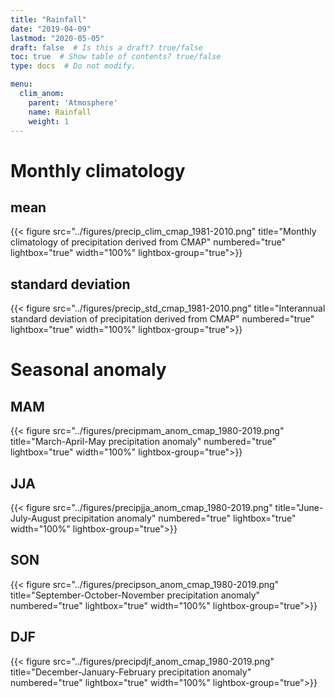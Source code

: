 ```yaml
---
title: "Rainfall"
date: "2019-04-09"
lastmod: "2020-05-05"
draft: false  # Is this a draft? true/false
toc: true  # Show table of contents? true/false
type: docs  # Do not modify.

menu:
  clim_anom:
    parent: 'Atmosphere'
    name: Rainfall
    weight: 1
---
```


<!-- {{% toc %}} -->
# Monthly climatology

## mean

{{< figure src="../figures/precip_clim_cmap_1981-2010.png" title="Monthly climatology of precipitation derived from CMAP" numbered="true" lightbox="true" width="100%"  lightbox-group="true">}}

## standard deviation

{{< figure src="../figures/precip_std_cmap_1981-2010.png" title="Interannual standard deviation of precipitation derived from CMAP" numbered="true" lightbox="true" width="100%"  lightbox-group="true">}}

# Seasonal anomaly

## MAM
{{< figure src="../figures/precipmam_anom_cmap_1980-2019.png" title="March-April-May precipitation anomaly" numbered="true" lightbox="true" width="100%"  lightbox-group="true">}}

## JJA
{{< figure src="../figures/precipjja_anom_cmap_1980-2019.png" title="June-July-August precipitation anomaly" numbered="true" lightbox="true" width="100%"  lightbox-group="true">}}

## SON
{{< figure src="../figures/precipson_anom_cmap_1980-2019.png" title="September-October-November precipitation anomaly" numbered="true" lightbox="true" width="100%"  lightbox-group="true">}}

## DJF
{{< figure src="../figures/precipdjf_anom_cmap_1980-2019.png" title="December-January-February precipitation anomaly" numbered="true" lightbox="true" width="100%"  lightbox-group="true">}}
